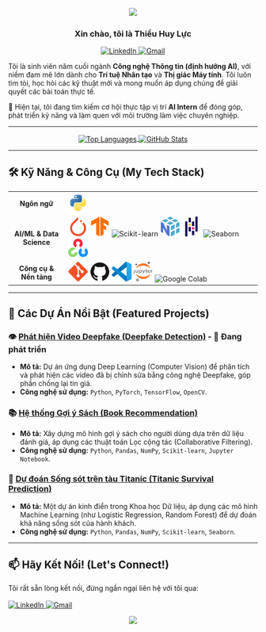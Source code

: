 <p align="center">
  <img src="https://capsule-render.vercel.app/api?type=wave&color=3390FF&height=300&section=header&text=Xin%20chào,%20tôi%20là%20Lực!%20👋&fontSize=70&animation=fadeIn&fontAlignY=38&desc=Chào%20mừng%20đến%20với%20không%20gian%20sáng%20tạo%20của%20tôi.&descAlignY=51&descAlign=55" />
</p>

<div align="center">

### **Xin chào, tôi là Thiều Huy Lực**

<p>
  <a href="https://www.linkedin.com/in/huy-lực-53485b335" target="_blank">
    <img src="https://img.shields.io/badge/LinkedIn-0077B5?style=for-the-badge&logo=linkedin&logoColor=white" alt="LinkedIn"/>
  </a>
  <a href="mailto:huyluc323@gmail.com">
    <img src="https://img.shields.io/badge/Gmail-D14836?style=for-the-badge&logo=gmail&logoColor=white" alt="Gmail"/>
  </a>
</p>

</div>

Tôi là sinh viên năm cuối ngành **Công nghệ Thông tin (định hướng AI)**, với niềm đam mê lớn dành cho **Trí tuệ Nhân tạo** và **Thị giác Máy tính**. Tôi luôn tìm tòi, học hỏi các kỹ thuật mới và mong muốn áp dụng chúng để giải quyết các bài toán thực tế.

🎯 Hiện tại, tôi đang tìm kiếm cơ hội thực tập vị trí **AI Intern** để đóng góp, phát triển kỹ năng và làm quen với môi trường làm việc chuyên nghiệp.

---

<p align="center">
  <a href="https://github.com/HuyLuc">
    <img align="center" src="https://github-readme-stats.vercel.app/api/top-langs?username=HuyLuc&show_icons=true&locale=en&layout=compact&theme=vision-friendly-dark" alt="Top Languages" />
  </a>
  <a href="https://github.com/HuyLuc">
    <img align="center" src="https://github-readme-stats.vercel.app/api?username=HuyLuc&show_icons=true&locale=en&theme=vision-friendly-dark&count_private=true" alt="GitHub Stats" />
  </a>
</p>

---

## 🛠️ Kỹ Năng & Công Cụ (My Tech Stack)

<table>
  <tr>
    <td align="center" width="100">
      <b>Ngôn ngữ</b>
    </td>
    <td>
      <img src="https://raw.githubusercontent.com/devicons/devicon/master/icons/python/python-original.svg" alt="Python" width="40" height="40"/>
    </td>
  </tr>
  <tr>
    <td align="center">
      <b>AI/ML & Data Science</b>
    </td>
    <td>
      <img src="https://raw.githubusercontent.com/devicons/devicon/master/icons/pytorch/pytorch-original.svg" alt="PyTorch" width="40" height="40"/>
      <img src="https://raw.githubusercontent.com/devicons/devicon/master/icons/tensorflow/tensorflow-original.svg" alt="TensorFlow" width="40" height="40"/>
      <img src="https://upload.wikimedia.org/wikipedia/commons/0/05/Scikit_learn_logo_small.svg" alt="Scikit-learn" width="40" height="40"/>
      <img src="https://raw.githubusercontent.com/devicons/devicon/master/icons/numpy/numpy-original.svg" alt="NumPy" width="40" height="40"/>
      <img src="https://raw.githubusercontent.com/devicons/devicon/master/icons/pandas/pandas-original.svg" alt="Pandas" width="40" height="40"/>
      <img src="https://seaborn.pydata.org/_images/logo-wide-lightbg.svg" alt="Seaborn" width="80" height="40"/>
      <img src="https://raw.githubusercontent.com/devicons/devicon/master/icons/opencv/opencv-original.svg" alt="OpenCV" width="40" height="40"/>
    </td>
  </tr>
  <tr>
    <td align="center">
      <b>Công cụ & Nền tảng</b>
    </td>
    <td>
      <img src="https://raw.githubusercontent.com/devicons/devicon/master/icons/git/git-original.svg" alt="Git" width="40" height="40"/>
      <img src="https://raw.githubusercontent.com/devicons/devicon/master/icons/github/github-original.svg" alt="GitHub" width="40" height="40"/>
      <img src="https://raw.githubusercontent.com/devicons/devicon/master/icons/vscode/vscode-original.svg" alt="VS Code" width="40" height="40"/>
      <img src="https://raw.githubusercontent.com/devicons/devicon/master/icons/jupyter/jupyter-original-wordmark.svg" alt="Jupyter" width="40" height="40"/>
      <img src="https://www.vectorlogo.zone/logos/google_colab/google_colab-icon.svg" alt="Google Colab" width="40" height="40"/>
    </td>
  </tr>
</table>

---

## 🚀 Các Dự Án Nổi Bật (Featured Projects)

### 👁️ [Phát hiện Video Deepfake (Deepfake Detection)](https://github.com/HuyLuc/DeepFake-Detection) - 🚧 Đang phát triển
- **Mô tả:** Dự án ứng dụng Deep Learning (Computer Vision) để phân tích và phát hiện các video đã bị chỉnh sửa bằng công nghệ Deepfake, góp phần chống lại tin giả.
- **Công nghệ sử dụng:** `Python`, `PyTorch`, `TensorFlow`, `OpenCV`.

### 📚 [Hệ thống Gợi ý Sách (Book Recommendation)](https://github.com/HuyLuc/Book-Recommendation)
- **Mô tả:** Xây dựng mô hình gợi ý sách cho người dùng dựa trên dữ liệu đánh giá, áp dụng các thuật toán Lọc cộng tác (Collaborative Filtering).
- **Công nghệ sử dụng:** `Python`, `Pandas`, `NumPy`, `Scikit-learn`, `Jupyter Notebook`.

### 🚢 [Dự đoán Sống sót trên tàu Titanic (Titanic Survival Prediction)](https://github.com/HuyLuc/Titanic-Disaster-Prediction)
- **Mô tả:** Một dự án kinh điển trong Khoa học Dữ liệu, áp dụng các mô hình Machine Learning (như Logistic Regression, Random Forest) để dự đoán khả năng sống sót của hành khách.
- **Công nghệ sử dụng:** `Python`, `Pandas`, `NumPy`, `Scikit-learn`, `Seaborn`.

---

## 📫 Hãy Kết Nối! (Let's Connect!)
<p>
Tôi rất sẵn lòng kết nối, đừng ngần ngại liên hệ với tôi qua:
<br><br>
  <a href="https://www.linkedin.com/in/huy-lực-53485b335" target="_blank">
    <img src="https://img.shields.io/badge/LinkedIn-0077B5?style=for-the-badge&logo=linkedin&logoColor=white" alt="LinkedIn"/>
  </a>
  <a href="mailto:huyluc323@gmail.com">
    <img src="https://img.shields.io/badge/Gmail-D14836?style=for-the-badge&logo=gmail&logoColor=white" alt="Gmail"/>
  </a>
</p>

<p align="center">
  <img src="https://capsule-render.vercel.app/api?type=waving&color=3390FF&height=150&section=footer"/>
</p>
